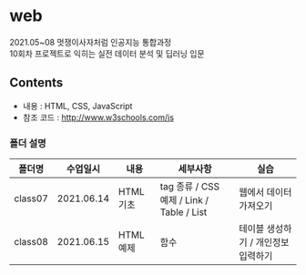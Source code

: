# web

2021.05~08 멋쟁이사자처럼 인공지능 통합과정   
10회차 프로젝트로 익히는 실전 데이터 분석 및 딥러닝 입문

## Contents
* 내용 : HTML, CSS, JavaScript
* 참조 코드 : http://www.w3schools.com/js

### 폴더 설명
|폴더명|수업일시|내용|세부사항| 실습|
|----|---|---|---|---|
|class07|2021.06.14|HTML 기초| tag 종류 / CSS 예제 / Link / Table / List | 웹에서 데이터 가져오기 |
|class08|2021.06.15|HTML 예제| 함수 | 테이블 생성하기 / 개인정보 입력하기| 
